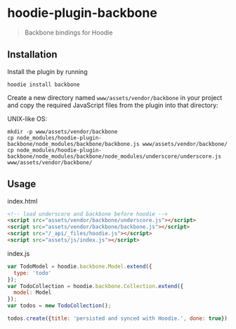 # hoodie-plugin-backbone

> Backbone bindings for Hoodie

## Installation

Install the plugin by running
```
hoodie install backbone
```

Create a new directory named `www/assets/vendor/backbone` in your project
and copy the required JavaScript files from the plugin into that directory:

UNIX-like OS:
```
mkdir -p www/assets/vendor/backbone
cp node_modules/hoodie-plugin-backbone/node_modules/backbone/backbone.js www/assets/vendor/backbone/
cp node_modules/hoodie-plugin-backbone/node_modules/backbone/node_modules/underscore/underscore.js www/assets/vendor/backbone/
```

## Usage

index.html
```html
<!-- load underscore and backbone before hoodie -->
<script src="assets/vendor/backbone/underscore.js"></script>
<script src="assets/vendor/backbone/backbone.js"></script>
<script src="/_api/_files/hoodie.js"></script>
<script src="assets/js/index.js"></script>
```

index.js
```js
var TodoModel = hoodie.backbone.Model.extend({
  type: 'todo'
});
var TodoCollection = hoodie.backbone.Collection.extend({
  model: Model
});
var todos = new TodoCollection();

todos.create({title: 'persisted and synced with Hoodie.', done: true});
```
